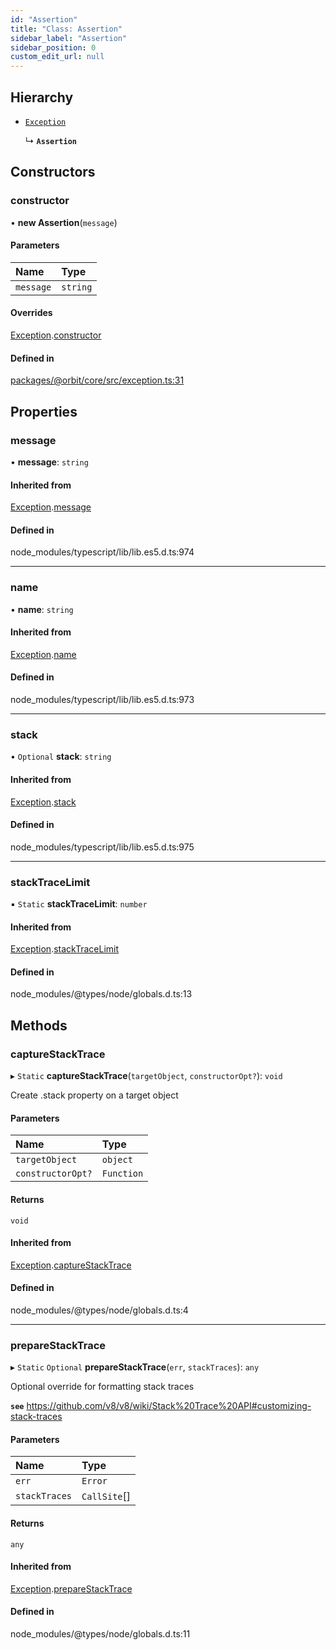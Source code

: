 ```yaml
---
id: "Assertion"
title: "Class: Assertion"
sidebar_label: "Assertion"
sidebar_position: 0
custom_edit_url: null
---
```


## Hierarchy

- [`Exception`](Exception.md)

  ↳ **`Assertion`**

## Constructors

### constructor

• **new Assertion**(`message`)

#### Parameters

| Name | Type |
| :------ | :------ |
| `message` | `string` |

#### Overrides

[Exception](Exception.md).[constructor](Exception.md#constructor)

#### Defined in

[packages/@orbit/core/src/exception.ts:31](https://github.com/orbitjs/orbit/blob/6e0cbd41/packages/@orbit/core/src/exception.ts#L31)

## Properties

### message

• **message**: `string`

#### Inherited from

[Exception](Exception.md).[message](Exception.md#message)

#### Defined in

node_modules/typescript/lib/lib.es5.d.ts:974

___

### name

• **name**: `string`

#### Inherited from

[Exception](Exception.md).[name](Exception.md#name)

#### Defined in

node_modules/typescript/lib/lib.es5.d.ts:973

___

### stack

• `Optional` **stack**: `string`

#### Inherited from

[Exception](Exception.md).[stack](Exception.md#stack)

#### Defined in

node_modules/typescript/lib/lib.es5.d.ts:975

___

### stackTraceLimit

▪ `Static` **stackTraceLimit**: `number`

#### Inherited from

[Exception](Exception.md).[stackTraceLimit](Exception.md#stacktracelimit)

#### Defined in

node_modules/@types/node/globals.d.ts:13

## Methods

### captureStackTrace

▸ `Static` **captureStackTrace**(`targetObject`, `constructorOpt?`): `void`

Create .stack property on a target object

#### Parameters

| Name | Type |
| :------ | :------ |
| `targetObject` | `object` |
| `constructorOpt?` | `Function` |

#### Returns

`void`

#### Inherited from

[Exception](Exception.md).[captureStackTrace](Exception.md#capturestacktrace)

#### Defined in

node_modules/@types/node/globals.d.ts:4

___

### prepareStackTrace

▸ `Static` `Optional` **prepareStackTrace**(`err`, `stackTraces`): `any`

Optional override for formatting stack traces

**`see`** https://github.com/v8/v8/wiki/Stack%20Trace%20API#customizing-stack-traces

#### Parameters

| Name | Type |
| :------ | :------ |
| `err` | `Error` |
| `stackTraces` | `CallSite`[] |

#### Returns

`any`

#### Inherited from

[Exception](Exception.md).[prepareStackTrace](Exception.md#preparestacktrace)

#### Defined in

node_modules/@types/node/globals.d.ts:11
